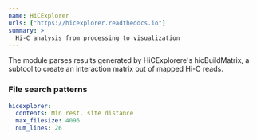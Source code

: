 ```yaml
---
name: HiCExplorer
urls: ["https://hicexplorer.readthedocs.io"]
summary: >
  Hi-C analysis from processing to visualization
---
```


<!--
~~~~~ DO NOT EDIT ~~~~~
This file is autogenerated from the MultiQC module python docstring.
Do not edit the markdown, it will be overwritten.

File path for the source of this content: multiqc/modules/hicexplorer/hicexplorer.py
~~~~~~~~~~~~~~~~~~~~~~~
-->

The module parses results generated by HiCExplorere's hicBuildMatrix, a subtool to create an interaction matrix
out of mapped Hi-C reads.

### File search patterns

```yaml
hicexplorer:
  contents: Min rest. site distance
  max_filesize: 4096
  num_lines: 26
```

